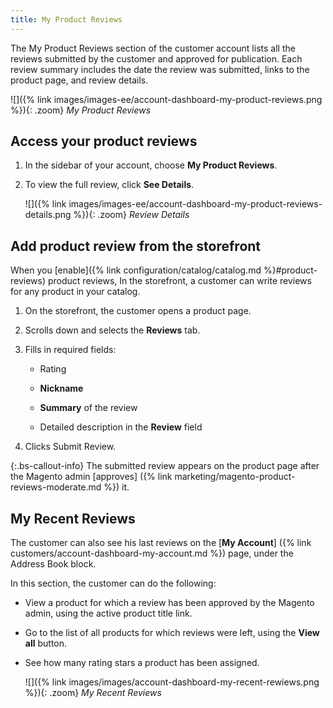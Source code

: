 ```yaml
---
title: My Product Reviews
---
```


The My Product Reviews section of the customer account lists all the reviews submitted by the customer and approved for publication. Each review summary includes the date the review was submitted, links to the product page, and review details.

![]({% link images/images-ee/account-dashboard-my-product-reviews.png %}){: .zoom}
_My Product Reviews_

## Access your product reviews

1. In the sidebar of your account, choose **My Product Reviews**.

1. To view the full review, click **See Details**.

    ![]({% link images/images-ee/account-dashboard-my-product-reviews-details.png %}){: .zoom}
    _Review Details_

## Add product review from the storefront

When you [enable]({% link configuration/catalog/catalog.md %}#product-reviews) product reviews, In the storefront, a customer can write reviews for any product in your catalog.

1. On the storefront, the customer opens a product page.

1. Scrolls down and selects the **Reviews** tab.

1. Fills in required fields:

   - Rating

   - **Nickname**

   - **Summary** of the review

   - Detailed description in the **Review** field

1. Clicks <span class="btn">Submit Review<span>.

{:.bs-callout-info}
The submitted review appears on the product page after the Magento admin [approves] ({% link marketing/magento-product-reviews-moderate.md %}) it.

## My Recent Reviews

The customer can also see his last reviews on the [**My Account**] ({% link customers/account-dashboard-my-account.md %}) page, under the Address Book block.

In this section, the customer can do the following:

- View a product for which a review has been approved by the Magento admin, using the active product title link.

- Go to the list of all products for which reviews were left, using the **View all** button.

- See how many rating stars a product has been assigned.

    ![]({% link images/images/account-dashboard-my-recent-rewiews.png %}){: .zoom}
    _My Recent Reviews_